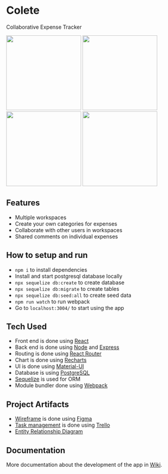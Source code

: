 # Colete
Collaborative Expense Tracker

<img src="https://user-images.githubusercontent.com/17814490/188211650-548fc6d6-d6bf-4715-8b4a-554a000bdb97.png" width="200"> <img src="https://user-images.githubusercontent.com/17814490/188208762-672703bd-b480-4b79-8e52-7ffddcb444e3.png" width="200"> <img src="https://user-images.githubusercontent.com/17814490/188211420-a517f6c3-6a47-45c2-82d6-13229e42556b.png" width="200"> <img src="https://user-images.githubusercontent.com/17814490/188209647-1bdff39f-1077-41b2-91a6-c98e98b66b13.png" width="200">

## Features
- Multiple workspaces
- Create your own categories for expenses 
- Collaborate with other users in workspaces
- Shared comments on individual expenses

## How to setup and run
- ```npm i``` to install dependencies
- Install and start postgresql database locally
- ```npx sequelize db:create``` to create database
- ```npx sequelize db:migrate``` to create tables
- ```npx sequelize db:seed:all``` to create seed data
- ```npm run watch``` to run webpack
- Go to ```localhost:3004/``` to start using the app

## Tech Used
- Front end is done using [React](https://reactjs.org/)
- Back end is done using [Node](https://nodejs.org/) and [Express](https://expressjs.com/)
- Routing is done using [React Router](https://reactrouter.com/)
- Chart is done using [Recharts](https://recharts.org/)
- UI is done using [Material-UI](https://mui.com/)
- Database is using [PostgreSQL](https://www.postgresql.org/)
- [Sequelize](https://sequelize.org/) is used for ORM
- Module bundler done using [Webpack](https://webpack.js.org/)

## Project Artifacts
- [Wireframe](https://www.figma.com/file/7j7m1ieb9UYsUYxl33JLTo/Collaborative-Expense-Tracker?node-id=231%3A929) is done using [Figma](https://www.figma.com/)
- [Task management](https://trello.com/b/HQA4ajW0/expense-tracker) is done using [Trello](https://trello.com/)
- [Entity Relationship Diagram](https://lucid.app/lucidchart/ba27ae21-fa18-4d98-a423-358fa9d66138/edit?viewport_loc=-445%2C19%2C2733%2C1275%2C0_0&invitationId=inv_85a04841-588a-45e0-9cca-688575205e68#)

## Documentation
More documentation about the development of the app in [Wiki](https://github.com/hertantoirawan/Collaborative-Expense-Tracker/wiki).
